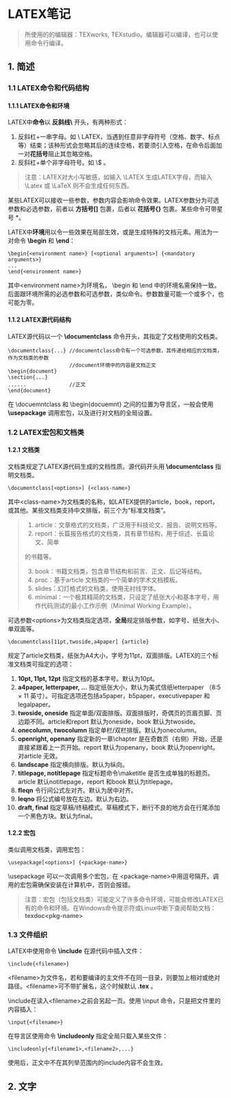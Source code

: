 # LATEX笔记


> 所使用的的编辑器：TEXworks, TEXstudio。编辑器可以编译，也可以使用命令行编译。

## 1. 简述

### 1.1 LATEX命令和代码结构

#### 1.1.1 LATEX命令和环境

LATEX中**命令**以 **反斜线\\** 开头，有两种形式：

1. 反斜杠+一串字母。如 \ LATEX，当遇到任意非字母符号（空格、数字、标点等）结束；该种形式会忽略其后的连续空格，若要须引入空格，在命令后面加一对**花括号**阻止其忽略空格。
2. 反斜杠+单个非字母符号。如 \\$ 。

> 注意：LATEX对大小写敏感，如输入 \\LATEX 生成LATEX字母，而输入 \\Latex 或 \\LaTeX 则不会生成任何东西。

某些LATEX可以接收一些参数，参数内容会影响命令效果。LATEX参数分为可选参数和必选参数，前者以 **方括号[]** 包裹，后者以 **花括号{}** 包裹。某些命令可带星号 *。

LATEX中**环境**用以令一些效果在局部生效，或是生成特殊的文档元素。用法为一对命令 **\\begin** 和 **\\end**：

```
\begin{<environment name>} [<optional arguments>] {<mandatory arguments>}
...
\end{<environment name>}
```

其中\<environment name>为环境名， \begin 和 \end 中的环境名需保持一致。后面跟环境所需的必选参数和可选参数，类似命令。参数数量可能一个或多个，也可能为零。

#### 1.1.2 LATEX源代码结构

LATEX源代码以一个 **\documentclass** 命令开头，其指定了文档使用的文档类。

```
\documentclass{...} //documentclass命令有一个可选参数，其传递给相应的文档类，作为文档类的参数
				    //document环境中的内容是文档正文
\begin{document}
\section{...}
......              //正文
\end{document}
```

在 \docuemntclass 和 \begin{docuemnt} 之间的位置为导言区，一般会使用 **\usepackage** 调用宏包，以及进行对文档的全局设置。

### 1.2 LATEX宏包和文档类

#### 1.2.1 文档类

文档类规定了LATEX源代码生成的文档性质。源代码开头用 **\documentclass** 指明文档类。

```
\documentclass[<options>] {<class-name>}
```

其中\<class-name>为文档类的名称，如LATEX提供的article，book，report，或其他。某些文档类支持中文排版，前三个为“标准文档类”。

> 1. article：文章格式的文档类，广泛用于科技论文、报告、说明文档等。
> 2. report：长篇报告格式的文档类，具有章节结构，用于综述、长篇论文、简单
>
> 的书籍等。
>
> 3. book：书籍文档类，包含章节结构和前言、正文、后记等结构。
> 4. proc：基于article 文档类的一个简单的学术文档模板。
> 5. slides：幻灯格式的文档类，使用无衬线字体。
> 6. minimal：一个极其精简的文档类，只设定了纸张大小和基本字号，用作代码测试的最小工作示例（Minimal Working Example）。

可选参数\<options>为文档类指定选项，**全局**规定排版参数，如字号、纸张大小、单双面等。

```
\documentclass[11pt,twoside,a4paper] {article}
```

规定了article文档类，纸张为A4大小，字号为11pt，双面排版。LATEX的三个标准文档类可指定的选项：

1. **10pt, 11pt, 12pt** 指定文档的基本字号。默认为10pt。
2. **a4paper, letterpaper, …** 指定纸张大小，默认为美式信纸letterpaper （8:5 × 11 英寸）。可指定选项还包括a5paper，b5paper，executivepaper 和legalpaper。
3. **twoside, oneside** 指定单面/双面排版。双面排版时，奇偶页的页眉页脚、页边距不同。article和report 默认为oneside，book 默认为twoside。
4. **onecolumn, twocolumn** 指定单栏/双栏排版。默认为onecolumn。
5. **openright, openany** 指定新的一章\chapter 是在奇数页（右侧）开始，还是直接紧跟着上一页开始。report 默认为openany，book 默认为openright。对article 无效。
6. **landscape** 指定横向排版。默认为纵向。
7. **titlepage, notitlepage** 指定标题命令\maketitle 是否生成单独的标题页。article 默认notitlepage，report 和book 默认为titlepage。
8. **fleqn** 令行间公式左对齐。默认为居中对齐。
9. **leqno** 将公式编号放在左边。默认为右边。
10. **draft, final** 指定草稿/终稿模式。草稿模式下，断行不良的地方会在行尾添加一个黑色方块。默认为final。

#### 1.2.2 宏包

类似调用文档类，调用宏包：

```
\usepackage[<options>] {<package-name>}
```

\usepackage 可以一次调用多个宏包，在 \<package-name>中用逗号隔开。调用的宏包需确保安装在计算机中，否则会报错。

> 注意：宏包（包括文档类）可能定义了许多命令环境，可能会修改LATEX已有的命令和环境。在Windows命令提示符或Linux中断下查阅帮助文档：**texdoc\<pkg-name>**

### 1.3 文件组织

LATEX中使用命令 **\include** 在源代码中插入文件：

```
\include{<filename>}
```

\<filename>为文件名，若和要编译的主文件不在同一目录，则要加上相对或绝对路径。\<filename>可不带扩展名，这个时候默认 **.tex** 。

\include在读入\<filename>之前会另起一页。使用 \input 命令，只是把文件里的内容插入：

```
\input{<filename>}
```

在导言区使用命令 **\includeonly** 指定全局只载入某些文件：

```
\includeonly{<filename1>,<filename2>,...}
```

使用后，正文中不在其列举范围内的include内容不会生效。

## 2. 文字
